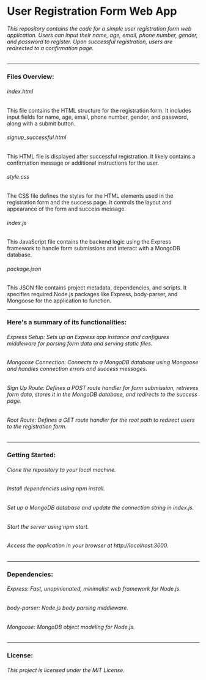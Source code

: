 # User Registration Form Web App
###### This repository contains the code for a simple user registration form web application. Users can input their name, age, email, phone number, gender, and password to register. Upon successful registration, users are redirected to a confirmation page.

__________________

### Files Overview:
###### index.html
This file contains the HTML structure for the registration form. It includes input fields for name, age, email, phone number, gender, and password, along with a submit button.

###### signup_successful.html
This HTML file is displayed after successful registration. It likely contains a confirmation message or additional instructions for the user.

###### style.css
The CSS file defines the styles for the HTML elements used in the registration form and the success page. It controls the layout and appearance of the form and success message.

###### index.js
This JavaScript file contains the backend logic using the Express framework to handle form submissions and interact with a MongoDB database. 

###### package.json
This JSON file contains project metadata, dependencies, and scripts. It specifies required Node.js packages like Express, body-parser, and Mongoose for the application to function.
____________________

### Here's a summary of its functionalities:

###### Express Setup: Sets up an Express app instance and configures middleware for parsing form data and serving static files.
###### Mongoose Connection: Connects to a MongoDB database using Mongoose and handles connection errors and success messages.
###### Sign Up Route: Defines a POST route handler for form submission, retrieves form data, stores it in the MongoDB database, and redirects to the success page.
###### Root Route: Defines a GET route handler for the root path to redirect users to the registration form.
_____________________


### Getting Started:
###### Clone the repository to your local machine.
###### Install dependencies using npm install.
###### Set up a MongoDB database and update the connection string in index.js.
###### Start the server using npm start.
###### Access the application in your browser at http://localhost:3000.
________________
### Dependencies:
###### Express: Fast, unopinionated, minimalist web framework for Node.js.
###### body-parser: Node.js body parsing middleware.
###### Mongoose: MongoDB object modeling for Node.js.
_______________________
### License:
###### This project is licensed under the MIT License.
